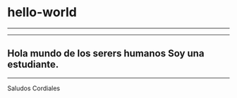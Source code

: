# hello-world
-----------
-----------
Hola mundo de los serers humanos 
Soy una estudiante.
------------
------------
Saludos Cordiales 
